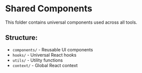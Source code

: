# Shared Components 
This folder contains universal components used across all tools. 
 
## Structure: 
- `components/` - Reusable UI components 
- `hooks/` - Universal React hooks 
- `utils/` - Utility functions 
- `context/` - Global React context 
